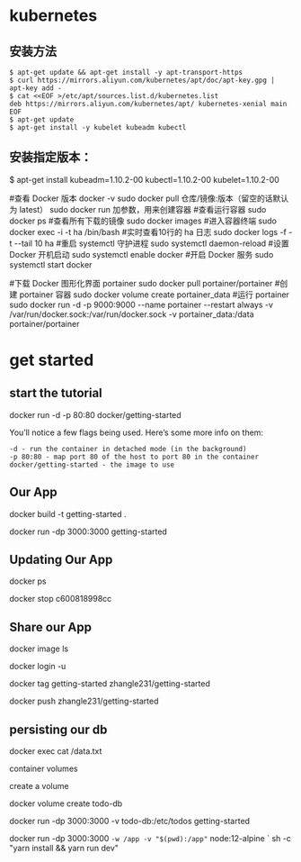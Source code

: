 # kubernetes

## 安装方法

```
$ apt-get update && apt-get install -y apt-transport-https
$ curl https://mirrors.aliyun.com/kubernetes/apt/doc/apt-key.gpg | apt-key add - 
$ cat <<EOF >/etc/apt/sources.list.d/kubernetes.list
deb https://mirrors.aliyun.com/kubernetes/apt/ kubernetes-xenial main
EOF  
$ apt-get update
$ apt-get install -y kubelet kubeadm kubectl
```

## 安装指定版本：
$ apt-get install kubeadm=1.10.2-00 kubectl=1.10.2-00 kubelet=1.10.2-00


#查看 Docker 版本
docker -v
sudo docker pull 仓库/镜像:版本（留空的话默认为 latest）
sudo docker run 加参数，用来创建容器
#查看运行容器
sudo docker ps
#查看所有下载的镜像
sudo docker images
#进入容器终端
sudo docker exec -i -t ha /bin/bash
#实时查看10行的 ha 日志
sudo docker logs -f -t --tail 10 ha
#重启 systemctl 守护进程
sudo systemctl daemon-reload
#设置 Docker 开机启动
sudo systemctl enable docker
#开启 Docker 服务
sudo systemctl start docker
 
#下载 Docker 图形化界面 portainer
sudo docker pull portainer/portainer
#创建 portainer 容器
sudo docker volume create portainer_data
#运行 portainer
sudo docker run -d -p 9000:9000 --name portainer --restart always -v /var/run/docker.sock:/var/run/docker.sock -v portainer_data:/data portainer/portainer


# get started

## start the tutorial

docker run -d -p 80:80 docker/getting-started

You’ll notice a few flags being used. Here’s some more info on them:

    -d - run the container in detached mode (in the background)
    -p 80:80 - map port 80 of the host to port 80 in the container
    docker/getting-started - the image to use

## Our App

docker build -t getting-started .

docker run -dp 3000:3000 getting-started

## Updating Our App

docker ps 

docker stop c600818998cc

## Share our App

docker image ls

docker login -u

docker tag getting-started zhangle231/getting-started

docker push zhangle231/getting-started

## persisting our db

docker exec <container-id> cat /data.txt

container volumes

create a volume 

docker volume create todo-db

docker run -dp 3000:3000 -v todo-db:/etc/todos getting-started

docker run -dp 3000:3000 `
    -w /app -v "$(pwd):/app" `
    node:12-alpine `
    sh -c "yarn install && yarn run dev"
